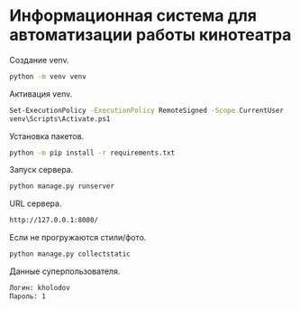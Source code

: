# Информационная система для автоматизации работы кинотеатра
Создание venv.
```sh
python -m venv venv
```
Активация venv.
```sh
Set-ExecutionPolicy -ExecutionPolicy RemoteSigned -Scope CurrentUser
venv\Scripts\Activate.ps1
```
Установка пакетов.
```sh
python -m pip install -r requirements.txt
```
Запуск сервера.
```sh
python manage.py runserver
```
URL сервера.
```sh
http://127.0.0.1:8000/
```
Если не прогружаются стили/фото.
```sh
python manage.py collectstatic
```
Данные суперпользователя.
```sh
Логин: kholodov
Пароль: 1
```
